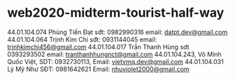# web2020-midterm-tourist-half-way
44.01.104.074 Phùng Tiến Đạt sđt: 0982990316 email: datpt.dev@gmail.com
44.01.104.064 Trịnh Kim Chi sđt: 0931144045 email: trinhkimchi456@gmail.com
44.01.104.017 Trần Thanh Hùng sdt 0393293502 email: tranthanhhungnct@gmail.com
44.01.104.243, Võ Minh Quốc Việt, SDT: 0932730113, Email: vietvmq.dev@gmail.com
44.01.104.031 Lý Mỹ Như SĐT: 0981642621 Email: nhuviolet2000@gmail.com
